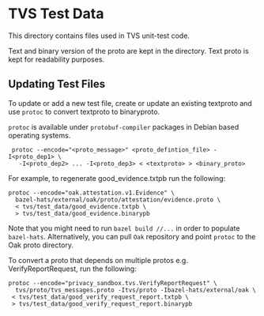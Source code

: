 # TVS Test Data

This directory contains files used in TVS unit-test code.

Text and binary version of the proto are kept in the directory. Text proto is
kept for readability purposes.

## Updating Test Files

To update or add a new test file, create or update an existing textproto and use
`protoc` to convert textproto to binaryproto.

`protoc` is available under `protobuf-compiler` packages in Debian based
operating systems.

```shell
 protoc --encode="<proto_message>" <proto_defintion_file> -I<proto_dep1> \
   -I<proto_dep2> ... -I<proto_dep3> < <textproto> > <binary_proto>
```

For example, to regenerate good\_evidence.txtpb run the following:

```shell
protoc --encode="oak.attestation.v1.Evidence" \
  bazel-hats/external/oak/proto/attestation/evidence.proto \
  < tvs/test_data/good_evidence.txtpb \
  > tvs/test_data/good_evidence.binarypb
```

Note that you might need to run `bazel build //...` in order to populate
`bazel-hats`. Alternatively, you can pull `Oak` repository and point `protoc` to
the Oak proto directory.

To convert a proto that depends on multiple protos e.g. VerifyReportRequest, run
the following:

```shell
protoc --encode="privacy_sandbox.tvs.VerifyReportRequest" \
  tvs/proto/tvs_messages.proto -Itvs/proto -Ibazel-hats/external/oak \
 < tvs/test_data/good_verify_request_report.txtpb \
 > tvs/test_data/good_verify_request_report.binarypb
```
